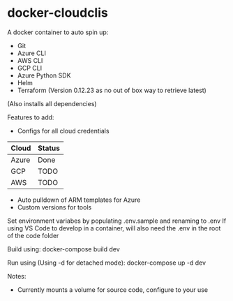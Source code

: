 # docker-cloudclis

A docker container to auto spin up:
- Git
- Azure CLI
- AWS CLI
- GCP CLI
- Azure Python SDK
- Helm
- Terraform (Version 0.12.23 as no out of box way to retrieve latest)

(Also installs all dependencies)

Features to add:
* Configs for all cloud credentials

| Cloud    |  Status  | 
| -------- | -------- |
| Azure    |  Done    |
| GCP      |  TODO    |
| AWS      |  TODO    |

* Auto pulldown of ARM templates for Azure
* Custom versions for tools

Set environment variabes by populating .env.sample and renaming to .env
If using VS Code to develop in a container, will also need the .env in the root of the code folder

Build using:
docker-compose build dev

Run using (Using -d for detached mode):
docker-compose up -d dev

Notes:
- Currently mounts a volume for source code, configure to your use